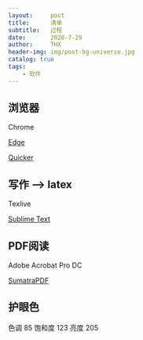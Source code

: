 ```yaml
---
layout:     post
title:      清单
subtitle:   过程
date:       2020-7-29
author:     THX
header-img: img/post-bg-universe.jpg
catalog: true
tags:
    - 软件
---
```




## 浏览器

Chrome 

[Edge](https://www.microsoft.com/zh-cn/edge)

[Quicker](https://getquicker.net/)
 
 
 

## 写作 --> latex

Texlive

[Sublime Text](https://www.sublimetext.com/3)

 
 
## PDF阅读
 
Adobe Acrobat Pro DC

[SumatraPDF](https://www.sumatrapdfreader.org/download-free-pdf-viewer.html)



## 护眼色
色调 85
饱和度 123
亮度 205



